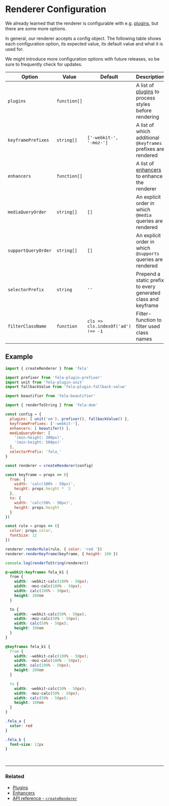 # Renderer Configuration

We already learned that the renderer is configurable with e.g. [plugins](../advanced/Plugins.md), but there are some more options.

In general, our renderer accepts a config object. The following table shows each configuration option, its expected value, its default value and what it is used for.

We might introduce more configuration options with future releases, so be sure to frequently check for updates.

| Option | Value | Default | Description |
| ------ | ------ | ---------|---|
|`plugins` | `function[]` |  | A list of [plugins](../advanced/Plugins.md) to process styles before rendering |
|`keyframePrefixes` |`string[]` |`['-webkit-',`<br>`'-moz-']` | A list of which additional `@keyframes` prefixes are rendered |
|`enhancers` | `function[]` |  |  A list of [enhancers](../advanced/Enhancers.md) to enhance the renderer
|`mediaQueryOrder`| `string[]` | `[]`| An explicit order in which `@media` queries are rendered |
|`supportQueryOrder`| `string[]` | `[]`| An explicit order in which `@supports` queries are rendered |
|`selectorPrefix`| `string` | `''`| Prepend a static prefix to every generated class and keyframe |
|`filterClassName`| `function` | `cls => cls.indexOf('ad') !== -1` | Filter-function to filter used class names |

## Example
```javascript
import { createRenderer } from 'fela'

import prefixer from 'fela-plugin-prefixer'
import unit from 'fela-plugin-unit'
import fallbackValue from 'fela-plugin-fallback-value'

import beautifier from 'fela-beautifier'

import { renderToString } from 'fela-dom'

const config = {
  plugins: [ unit('em'), prefixer(), fallbackValue() ],
  keyframePrefixes: ['-webkit-'],
  enhancers: [ beautifer() ],
  mediaQueryOrder: [
    '(min-height: 300px)',
    '(min-height: 500px)'
  ],
  selectorPrefix: 'fela_'
}

const renderer = createRenderer(config)

const keyframe = props => ({
  from: {
    width: 'calc(100% - 50px)',
    height: props.height *  2
  },
  to: {
    width: 'calc(50% - 50px)',
    height: props.height
  }
})

const rule = props => ({
  color: props.color,
  fontSize: 12
})

renderer.renderRule(rule, { color: 'red '})
renderer.renderKeyframe(keyframe, { height: 100 })

console.log(renderToString(renderer))
```
```CSS
@-webkit-keyframes fela_k1 {
  from {
    width: -webkit-calc(100% - 50px);
    width: -moz-calc(100% - 50px);
    width: calc(100% - 50px);
    height: 200em
  }

  to {
    width: -webkit-calc(50% - 50px);
    width: -moz-calc(50% - 50px);
    width: calc(50% - 50px);
    height: 100em
  }
}

@keyframes fela_k1 {
  from {
    width: -webkit-calc(100% - 50px);
    width: -moz-calc(100% - 50px);
    width: calc(100% - 50px);
    height: 200em
  }

  to {
    width: -webkit-calc(50% - 50px);
    width: -moz-calc(50% - 50px);
    width: calc(50% - 50px);
    height: 100em
  }
}

.fela_a {
  color: red
}

.fela_b {
  font-size: 12px
}
```

<br>

---

### Related
* [Plugins](Plugins.md)
* [Enhancers](Enhancers.md)
* [API reference - `createRenderer`](../api/fela/createRenderer.md)
